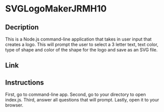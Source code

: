 # SVGLogoMakerJRMH10

## Decription
This is a Node.js command-line application that takes in user input that creates a logo. This will prompt the user to select a 3 letter text, text color, type of shape and color of the shape for the logo and save as an SVG file.

## Link

## Instructions
First, go to command-line app.
Second, go to your directory to open index.js.
Third, answer all questions that will prompt.
Lastly, open it to your browser.